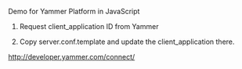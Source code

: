 Demo for Yammer Platform in JavaScript


1. Request client_application ID from Yammer

2. Copy server.conf.template and update the client_application there.

http://developer.yammer.com/connect/